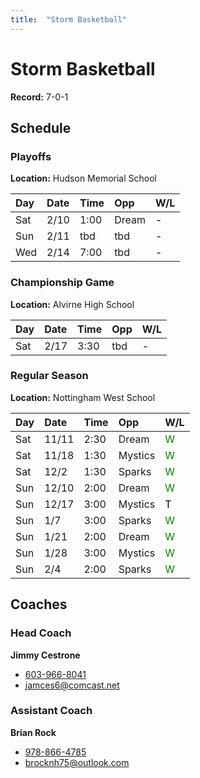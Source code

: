 ```yaml
---
title:  "Storm Basketball"
---
```

# Storm Basketball

**Record:** 7-0-1

## Schedule

### Playoffs

**Location:** Hudson Memorial School

|Day    | Date | Time | Opp | W/L |
|:------|:-----|:-----|:------|:----|
| Sat   |2/10 |1:00  |Dream  | <span style="color:black">-</span>  |
| Sun   |2/11 |tbd   |tbd    | <span style="color:black">-</span>  |
| Wed   |2/14 |7:00  |tbd    | <span style="color:black">-</span>  |

### Championship Game

**Location:** Alvirne High School

|Day    | Date | Time | Opp | W/L |
|:------|:-----|:-----|:------|:----|
| Sat   |2/17  |3:30  |tbd    | <span style="color:black">-</span>  |


### Regular Season

**Location:** Nottingham West School

|Day    | Date | Time | Opp | W/L |
|:------|:-----|:-----|:------|:----|
| Sat   |11/11 |2:30  |Dream  | <span style="color:green">W</span>  |
| Sat   |11/18 |1:30  |Mystics| <span style="color:green">W</span>  |
| Sat   |12/2  |1:30  |Sparks | <span style="color:green">W</span>  |
| Sun   |12/10 |2:00  |Dream  | <span style="color:green">W</span>  |
| Sun   |12/17 |3:00  |Mystics| <span style="color:black">T</span>  |
| Sun   |1/7   |3:00  |Sparks | <span style="color:green">W</span>  |
| Sun   |1/21  |2:00  |Dream  | <span style="color:green">W</span>  |
| Sun   |1/28  |3:00  |Mystics| <span style="color:green">W</span>  |
| Sun   |2/4   |2:00  |Sparks | <span style="color:green">W</span>  |

## Coaches
### Head Coach
**Jimmy Cestrone**
* [603-966-8041](tel:+1-603-966-8041)
* [jamces6@comcast.net](mailto:jamces6@comcast.net)

### Assistant Coach
**Brian Rock**
* [978-866-4785](tel:+1-978-866-4785)
* [brocknh75@outlook.com](mailto:brocknh75@outlook.com)
